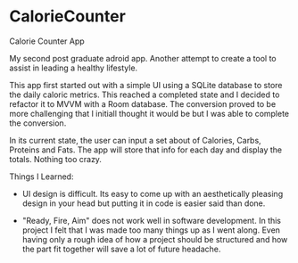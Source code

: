 # CalorieCounter
Calorie Counter App

My second post graduate adroid app. Another attempt to create a tool to assist in leading a healthy lifestyle.

This app first started out with a simple UI using a SQLite database to store the daily caloric metrics. 
This reached a completed state and I decided to refactor it to MVVM with a Room database. The conversion proved to be more challenging that I initiall thought it would be but I was able to complete the conversion.

In its current state, the user can input a set about of Calories, Carbs, Proteins and Fats. The app will store that info for each day and display the totals. Nothing too crazy. 

Things I Learned:

  - UI design is difficult. Its easy to come up with an aesthetically pleasing design in your head but putting it in code is easier said than done. 
  
  - "Ready, Fire, Aim" does not work well in software development. In this project I felt that I was made too many things up as I went along. Even having only a rough idea of how a project should be structured and how the part fit together will save a lot of future headache.
